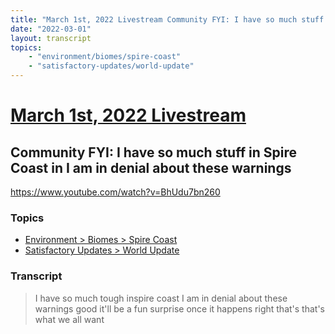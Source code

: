 ```yaml
---
title: "March 1st, 2022 Livestream Community FYI: I have so much stuff in Spire Coast in I am in denial about these warnings"
date: "2022-03-01"
layout: transcript
topics:
    - "environment/biomes/spire-coast"
    - "satisfactory-updates/world-update"
---
```

# [March 1st, 2022 Livestream](../2022-03-01.md)
## Community FYI: I have so much stuff in Spire Coast in I am in denial about these warnings
https://www.youtube.com/watch?v=BhUdu7bn260

### Topics
* [Environment > Biomes > Spire Coast](../topics/environment/biomes/spire-coast.md)
* [Satisfactory Updates > World Update](../topics/satisfactory-updates/world-update.md)

### Transcript

> I have so much tough inspire coast I am in denial about these warnings good it'll be a fun surprise once it happens right that's that's what we all want
